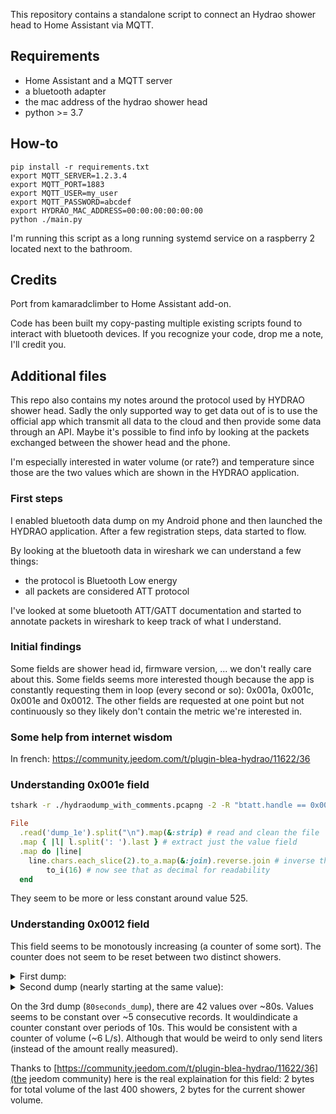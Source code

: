 This repository contains a standalone script to connect an Hydrao shower head to Home Assistant via MQTT.

## Requirements

- Home Assistant and a MQTT server
- a bluetooth adapter
- the mac address of the hydrao shower head
- python >= 3.7

## How-to

```
pip install -r requirements.txt
export MQTT_SERVER=1.2.3.4
export MQTT_PORT=1883
export MQTT_USER=my_user
export MQTT_PASSWORD=abcdef
export HYDRAO_MAC_ADDRESS=00:00:00:00:00:00
python ./main.py
```

I'm running this script as a long running systemd service on a raspberry 2 located next to the bathroom.

## Credits

Port from kamaradclimber to Home Assistant add-on.

Code has been built my copy-pasting multiple existing scripts found to interact with bluetooth devices. If you recognize your code, drop me a note, I'll credit you.

## Additional files

This repo also contains my notes around the protocol used by HYDRAO shower head.
Sadly the only supported way to get data out of is to use the official app which transmit all data to the cloud and then provide some data through an API.
Maybe it's possible to find info by looking at the packets exchanged between the shower head and the phone.

I'm especially interested in water volume (or rate?) and temperature since those are the two values which are shown in the HYDRAO application.

### First steps

I enabled bluetooth data dump on my Android phone and then launched the HYDRAO application.
After a few registration steps, data started to flow.

By looking at the bluetooth data in wireshark we can understand a few things:
- the protocol is Bluetooth Low energy
- all packets are considered ATT protocol

I've looked at some bluetooth ATT/GATT documentation and started to annotate packets in wireshark to keep track of what I understand.

### Initial findings

Some fields are shower head id, firmware version, ... we don't really care about this.
Some fields seems more interested though because the app is constantly requesting them in loop (every second or so): 0x001a, 0x001c, 0x001e and 0x0012. The other fields are requested at one point but not continuously so they likely don't contain the metric we're interested in.

### Some help from internet wisdom

In french: https://community.jeedom.com/t/plugin-blea-hydrao/11622/36


### Understanding 0x001e field


```bash
tshark -r ./hydraodump_with_comments.pcapng -2 -R "btatt.handle == 0x001e" -V | grep Value: > dump_1e
```

```ruby
File
  .read('dump_1e').split("\n").map(&:strip) # read and clean the file
  .map { |l| l.split(': ').last } # extract just the value field
  .map do |line|
    line.chars.each_slice(2).to_a.map(&:join).reverse.join # inverse the two 32bits values
        to_i(16) # now see that as decimal for readability
  end
```

They seem to be more or less constant around value 525.

### Understanding 0x0012 field

This field seems to be monotously increasing (a counter of some sort). The counter does not seem to be reset between two distinct showers.

<details>
<summary>First dump:</summary>

```
Value: 16020000
Value: 16020000
Value: 16020000
Value: 16020000
Value: 16020000
Value: 17020100
Value: 17020100
Value: 17020100
Value: 17020100
Value: 17020100
Value: 18020200
Value: 18020200
Value: 18020200
Value: 18020200
Value: 18020200
Value: 19020300
Value: 19020300
```
</details>

<details>
<summary>Second dump (nearly starting at the same value):</summary>

```
Value: 19020000
Value: 19020000
Value: 19020000
Value: 19020000
Value: 1a020100
Value: 1a020100
Value: 1a020100
Value: 1a020100
Value: 1a020100
Value: 1b020200
Value: 1b020200
Value: 1b020200
Value: 1b020200
Value: 1b020200
Value: 1b020200
Value: 1c020300
Value: 1c020300
Value: 1c020300
Value: 1c020300
Value: 1c020300
Value: 1d020400
Value: 1d020400
Value: 1d020400
Value: 1d020400
Value: 1d020400
Value: 1e020500
Value: 1e020500
Value: 1e020500
Value: 1e020500
Value: 1e020500
Value: 1f020600
Value: 1f020600
Value: 1f020600
Value: 1f020600
Value: 1f020600
Value: 20020700
Value: 20020700
Value: 20020700
Value: 20020700
Value: 20020700
Value: 21020800
Value: 21020800
```
</details>

On the 3rd dump (`80seconds_dump`), there are 42 values over ~80s. Values seems to be constant over ~5 consecutive records. It wouldindicate a counter constant over periods of 10s. This would be consistent with a counter of volume (~6 L/s). Although that would be weird to only send liters (instead of the amount really measured).

Thanks to [https://community.jeedom.com/t/plugin-blea-hydrao/11622/36](the jeedom community) here is the real explaination for this field: 2 bytes for total volume of the last 400 showers, 2 bytes for the current shower volume.
